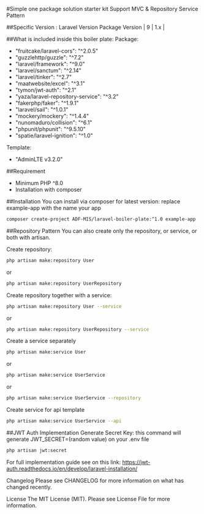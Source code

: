 #Simple one package solution starter kit
Support MVC & Repository Service Pattern

##Specific Version :
Laravel Version	Package Version
|        9        |    1.x     |

##What is included inside this boiler plate:
Package:
- "fruitcake/laravel-cors": "^2.0.5"
- "guzzlehttp/guzzle": "^7.2"
- "laravel/framework": "^9.0"
- "laravel/sanctum": "^2.14"
- "laravel/tinker": "^2.7"
- "maatwebsite/excel": "^3.1"
- "tymon/jwt-auth": "^2.1"
- "yaza/laravel-repository-service": "^3.2"
- "fakerphp/faker": "^1.9.1"
- "laravel/sail": "^1.0.1"
- "mockery/mockery": "^1.4.4"
- "nunomaduro/collision": "^6.1"
- "phpunit/phpunit": "^9.5.10"
- "spatie/laravel-ignition": "^1.0"

Template:
- "AdminLTE v3.2.0"

##Requirement
- Minimum PHP ^8.0
- Installation with composer

##Installation
You can install via composer for latest version:
replace example-app with the name your app
```bash
composer create-project ADF-MIS/laravel-boiler-plate:^1.0 example-app
```

##Repository Pattern
You can also create only the repository, or service, or both with artisan.

Create repository:
```bash
php artisan make:repository User
```
or
```bash
php artisan make:repository UserRepository
```

Create repository together with a service:
```bash
php artisan make:repository User --service
```
or
```bash
php artisan make:repository UserRepository --service
```
Create a service separately
```bash
php artisan make:service User
```
or
```bash
php artisan make:service UserService
```
or
```bash
php artisan make:service UserService --repository
```
Create service for api template
```bash
php artisan make:service UserService --api
```

##JWT Auth Implementation
Generate Secret Key:
this command will generate 
JWT_SECRET=(random value) on your .env file
```bash
php artisan jwt:secret
```
For full implementation guide see on this link: https://jwt-auth.readthedocs.io/en/develop/laravel-installation/


Changelog
Please see CHANGELOG for more information on what has changed recently.

License
The MIT License (MIT). Please see License File for more information.
